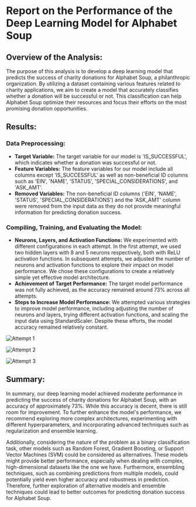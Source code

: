 # Report on the Performance of the Deep Learning Model for Alphabet Soup

## Overview of the Analysis:
The purpose of this analysis is to develop a deep learning model that predicts the success of charity donations for Alphabet Soup, a philanthropic organization. By utilizing a dataset containing various features related to charity applications, we aim to create a model that accurately classifies whether a donation will be successful or not. This classification can help Alphabet Soup optimize their resources and focus their efforts on the most promising donation opportunities.

## Results:

### Data Preprocessing:
- **Target Variable:** The target variable for our model is 'IS_SUCCESSFUL', which indicates whether a donation was successful or not.
- **Feature Variables:** The feature variables for our model include all columns except 'IS_SUCCESSFUL' as well as non-beneficial ID columns such as 'EIN', 'NAME', 'STATUS', 'SPECIAL_CONSIDERATIONS', and 'ASK_AMT'.
- **Removed Variables:** The non-beneficial ID columns ('EIN', 'NAME', 'STATUS', 'SPECIAL_CONSIDERATIONS') and the 'ASK_AMT' column were removed from the input data as they do not provide meaningful information for predicting donation success.

### Compiling, Training, and Evaluating the Model:
- **Neurons, Layers, and Activation Functions:** We experimented with different configurations in each attempt. In the first attempt, we used two hidden layers with 8 and 5 neurons respectively, both with ReLU activation functions. In subsequent attempts, we adjusted the number of neurons and activation functions to explore their impact on model performance. We chose these configurations to create a relatively simple yet effective model architecture.
- **Achievement of Target Performance:** The target model performance was not fully achieved, as the accuracy remained around 73% across all attempts.
- **Steps to Increase Model Performance:** We attempted various strategies to improve model performance, including adjusting the number of neurons and layers, trying different activation functions, and scaling the input data using StandardScaler. Despite these efforts, the model accuracy remained relatively constant.


![Attempt 1](https://drive.google.com/file/d/1HKNscHNRT-jj5QEMWWO1hO8zsJi4hwGf/view?usp=sharing)

![Attempt 2](https://drive.google.com/file/d/1y7z-2coMZQaLYisGhTA5qYuCFlZqTFHB/view?usp=sharing)

![Attempt 3](https://drive.google.com/file/d/1FyjPj1j-xyqkOtwQi4JSKnd3NCeOD5fF/view?usp=sharing)




## Summary:
In summary, our deep learning model achieved moderate performance in predicting the success of charity donations for Alphabet Soup, with an accuracy of approximately 73%. While this accuracy is decent, there is still room for improvement. To further enhance the model's performance, we recommend exploring more complex architectures, experimenting with different hyperparameters, and incorporating advanced techniques such as regularization and ensemble learning.

Additionally, considering the nature of the problem as a binary classification task, other models such as Random Forest, Gradient Boosting, or Support Vector Machines (SVM) could be considered as alternatives. These models might provide better performance, especially when dealing with complex, high-dimensional datasets like the one we have. Furthermore, ensembling techniques, such as combining predictions from multiple models, could potentially yield even higher accuracy and robustness in prediction. Therefore, further exploration of alternative models and ensemble techniques could lead to better outcomes for predicting donation success for Alphabet Soup.
